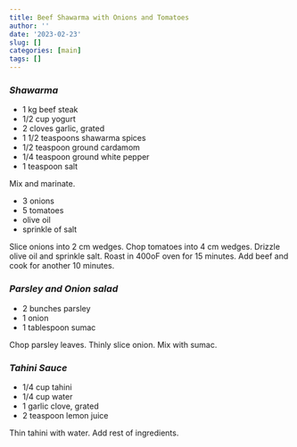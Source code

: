 ```yaml
---
title: Beef Shawarma with Onions and Tomatoes
author: ''
date: '2023-02-23'
slug: []
categories: [main]
tags: []
---
```


### _Shawarma_

- 1 kg beef steak
- 1/2 cup yogurt
- 2 cloves garlic, grated
- 1 1/2 teaspoons shawarma spices
- 1/2 teaspoon ground cardamom
- 1/4 teaspoon ground white pepper
- 1 teaspoon salt

Mix and marinate.

- 3 onions
- 5 tomatoes
- olive oil
- sprinkle of salt

Slice onions into 2 cm wedges. Chop tomatoes into 4 cm wedges. Drizzle olive oil and sprinkle salt. 
Roast in 400oF oven for 15 minutes.
Add beef and cook for another 10 minutes. 


### _Parsley and Onion salad_
- 2 bunches parsley
- 1 onion
- 1 tablespoon sumac

Chop parsley leaves. Thinly slice onion. Mix with sumac.

### _Tahini Sauce_
- 1/4 cup tahini
- 1/4 cup water
- 1 garlic clove, grated
- 2 teaspoon lemon juice

Thin tahini with water. Add rest of ingredients.